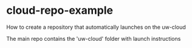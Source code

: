# cloud-repo-example

How to create a repository that automatically launches on the uw-cloud

The main repo contains the 'uw-cloud' folder with launch instructions
